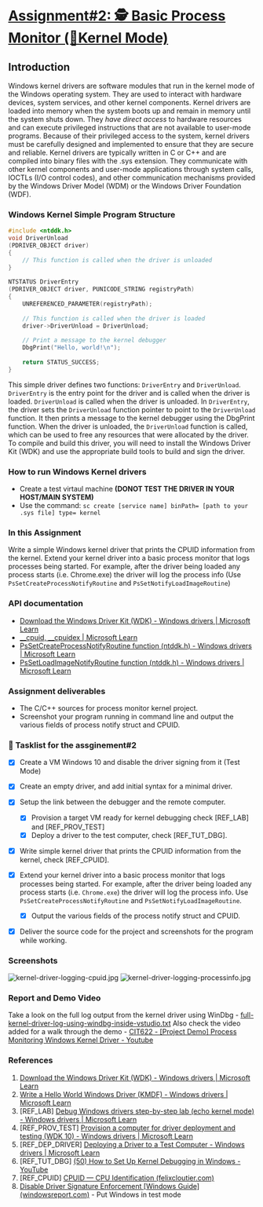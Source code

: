 # [Assignment#2: 🕵 Basic Process Monitor (🌽Kernel Mode)](./Assignments/02%20-%20Basic%20Process%20Monitor%20(Kernel%20Mode)/README.md)

## Introduction

Windows kernel drivers are software modules that run in the kernel mode of the Windows operating system. They are used to interact with hardware devices, system services, and other kernel components. Kernel drivers are loaded into memory when the system boots up and remain in memory until the system shuts down. They _have direct access_ to hardware resources and can execute privileged instructions that are not available to user-mode programs. Because of their privileged access to the system, kernel drivers must be carefully designed and implemented to ensure that they are secure and reliable. Kernel drivers are typically written in C or C++ and are compiled into binary files with the .sys extension. They communicate with other kernel components and user-mode applications through system calls, IOCTLs (I/O control codes), and other communication mechanisms provided by the Windows Driver Model (WDM) or the Windows Driver Foundation (WDF).

### Windows Kernel Simple Program Structure

```cpp
#include <ntddk.h>
void DriverUnload
(PDRIVER_OBJECT driver)
{
    // This function is called when the driver is unloaded
}
 
NTSTATUS DriverEntry
(PDRIVER_OBJECT driver, PUNICODE_STRING registryPath)
{
    UNREFERENCED_PARAMETER(registryPath);
   
    // This function is called when the driver is loaded
    driver->DriverUnload = DriverUnload;
   
    // Print a message to the kernel debugger
    DbgPrint("Hello, world!\n");
   
    return STATUS_SUCCESS;
}
```

This simple driver defines two functions: `DriverEntry` and `DriverUnload`. `DriverEntry` is the entry point for the driver and is called when the driver is loaded. `DriverUnload` is called when the driver is unloaded. In `DriverEntry`, the driver sets the `DriverUnload` function pointer to point to the `DriverUnload` function. It then prints a message to the kernel debugger using the DbgPrint function. When the driver is unloaded, the `DriverUnload` function is called, which can be used to free any resources that were allocated by the driver. To compile and build this driver, you will need to install the Windows Driver Kit (WDK) and use the appropriate build tools to build and sign the driver.

### How to run Windows Kernel drivers

- Create a test virtaul machine **(DONOT TEST THE DRIVER IN YOUR HOST/MAIN SYSTEM)**
- Use the command: `sc create [service name] binPath= [path to your .sys file] type= kernel`

### In this Assignment

Write a simple Windows kernel driver that prints the CPUID information from the kernel. Extend your kernel driver into a basic process monitor that logs processes being started. For example, after the driver being loaded any process starts (i.e. Chrome.exe) the driver will log the process info (Use `PsSetCreateProcessNotifyRoutine` and `PsSetNotifyLoadImageRoutine`)

### API documentation

- [Download the Windows Driver Kit (WDK) - Windows drivers | Microsoft Learn](https://learn.microsoft.com/en-us/windows-hardware/drivers/download-the-wdk)
- [__cpuid, __cpuidex | Microsoft Learn](https://learn.microsoft.com/en-us/cpp/intrinsics/cpuid-cpuidex?view=msvc-170)
- [PsSetCreateProcessNotifyRoutine function (ntddk.h) - Windows drivers | Microsoft Learn](https://learn.microsoft.com/en-us/windows-hardware/drivers/ddi/ntddk/nf-ntddk-pssetcreateprocessnotifyroutine)
- [PsSetLoadImageNotifyRoutine function (ntddk.h) - Windows drivers | Microsoft Learn](https://learn.microsoft.com/en-us/windows-hardware/drivers/ddi/ntddk/nf-ntddk-pssetloadimagenotifyroutine)

### Assignment deliverables

- The C/C++ sources for process monitor kernel project.
- Screenshot your program running in command line and output the various fields of process notify struct and CPUID.

### 📃 Tasklist for the assginement#2

- [X] Create a VM Windows 10 and disable the driver signing from it (Test Mode)
- [X] Create an empty driver, and add initial syntax for a minimal driver.
- [X] Setup the link between the debugger and the remote computer.

  - [X] Provision a target VM ready for kernel debugging check [REF_LAB] and [REF_PROV_TEST]
  - [X] Deploy a driver to the test computer, check [REF_TUT_DBG].
- [X] Write simple kernel driver that prints the CPUID information from the kernel, check [REF_CPUID].
- [X] Extend your kernel driver into a basic process monitor that logs processes being started. For example, after the driver being loaded any process starts (i.e. `Chrome.exe`) the driver will log the process info. Use `PsSetCreateProcessNotifyRoutine` and `PsSetNotifyLoadImageRoutine`.
  - [X] Output the various fields of the process notify struct and CPUID.
- [X] Deliver the source code for the project and screenshots for the program while working.

### Screenshots

![kernel-driver-logging-cpuid.jpg](./__OUT/screenshots/kernel-driver-logging-cpuid.jpg)
![kernel-driver-logging-processinfo.jpg](./__OUT/screenshots/kernel-driver-logging-processinfo.jpg)

### Report and Demo Video

Take a look on the full log output from the kernel driver using WinDbg - [full-kernel-driver-log-using-windbg-inside-vstudio.txt](./__OUT/reports/full-kernel-driver-log-using-windbg-inside-vstudio.txt)
Also check the video added for a walk through the demo - [CIT622 - [Project Demo] Process Monitoring Windows Kernel Driver - Youtube](https://youtu.be/d_TJgxzFkjQ)

### References

1. [Download the Windows Driver Kit (WDK) - Windows drivers | Microsoft Learn](https://learn.microsoft.com/en-us/windows-hardware/drivers/download-the-wdk#download-and-install-the-windows-11-version-22h2-wdk)
2. [Write a Hello World Windows Driver (KMDF) - Windows drivers | Microsoft Learn](https://learn.microsoft.com/en-us/windows-hardware/drivers/gettingstarted/writing-a-very-small-kmdf--driver)
3. [REF_LAB] [Debug Windows drivers step-by-step lab (echo kernel mode) - Windows drivers | Microsoft Learn](https://learn.microsoft.com/en-us/windows-hardware/drivers/debugger/debug-universal-drivers---step-by-step-lab--echo-kernel-mode-)
4. [REF_PROV_TEST] [Provision a computer for driver deployment and testing (WDK 10) - Windows drivers | Microsoft Learn](https://learn.microsoft.com/en-gb/windows-hardware/drivers/gettingstarted/provision-a-target-computer-wdk-8-1)
5. [REF_DEP_DRIVER] [Deploying a Driver to a Test Computer - Windows drivers | Microsoft Learn](https://learn.microsoft.com/en-gb/windows-hardware/drivers/develop/deploying-a-driver-to-a-test-computer)
6. [REF_TUT_DBG] [(50) How to Set Up Kernel Debugging in Windows - YouTube](https://www.youtube.com/watch?v=h6p-Kt-Cx9E)
7. [REF_CPUID] [CPUID — CPU Identification (felixcloutier.com)](https://www.felixcloutier.com/x86/cpuid)
8. [Disable Driver Signature Enforcement [Windows Guide] (windowsreport.com)](https://windowsreport.com/driver-signature-enforcement-windows-10/) - Put Windows in test mode

